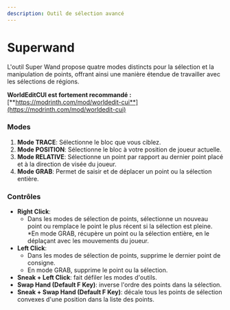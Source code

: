 ```yaml
---
description: Outil de sélection avancé
---
```


# Superwand

L'outil Super Wand propose quatre modes distincts pour la sélection et la manipulation de points, offrant ainsi une manière étendue de travailler avec les sélections de régions.



**WorldEditCUI est fortement recommandé :** [**https://modrinth.com/mod/worldedit-cui**](https://modrinth.com/mod/worldedit-cui)

### Modes

1. **Mode TRACE**: Sélectionne le bloc que vous ciblez.
2. **Mode POSITION**: Sélectionne le bloc à votre position de joueur actuelle.
3. **Mode RELATIVE**: Sélectionne un point par rapport au dernier point placé et à la direction de visée du joueur.
4. **Mode GRAB**: Permet de saisir et de déplacer un point ou la sélection entière.

### Contrôles

* **Right Click**:
  * Dans les modes de sélection de points, sélectionne un nouveau point ou remplace le point le plus récent si la sélection est pleine.
  *En mode GRAB, récupère un point ou la sélection entière, en le déplaçant avec les mouvements du joueur.
* **Left Click**:
  * Dans les modes de sélection de points, supprime le dernier point de consigne.
  * En mode GRAB, supprime le point ou la sélection.
* **Sneak + Left Click**: fait défiler les modes d'outils.
* **Swap Hand (Default F Key)**: inverse l'ordre des points dans la sélection.
* **Sneak + Swap Hand (Default F Key)**: décale tous les points de sélection convexes d'une position dans la liste des points.

